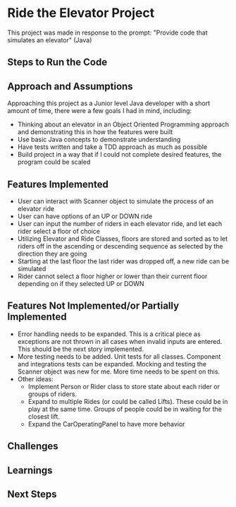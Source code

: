 # Ride the Elevator Project
This project was made in response to the prompt: "Provide code that simulates an elevator" (Java)

## Steps to Run the Code


## Approach and Assumptions
Approaching this project as a Junior level Java developer with a short amount of time, there were a few goals I had in mind, including:
- Thinking about an elevator in an Object Oriented Programming approach and demonstrating this in how the features were built
- Use basic Java concepts to demonstrate understanding
- Have tests written and take a TDD approach as much as possible
- Build project in a way that if I could not complete desired features, the program could be scaled


## Features Implemented
- User can interact with Scanner object to simulate the process of an elevator ride
- User can have options of an UP or DOWN ride
- User can input the number of riders in each elevator ride, and let each rider select a floor of choice
- Utilizing Elevator and Ride Classes, floors are stored and sorted as to let riders off in the ascending or descending sequence as selected by the direction they are going
- Starting at the last floor the last rider was dropped off, a new ride can be simulated
- Rider cannot select a floor higher or lower than their current floor depending on if they selected UP or DOWN

## Features Not Implemented/or Partially Implemented
- Error handling needs to be expanded. This is a critical piece as exceptions are not thrown in all cases when invalid inputs are entered. This should be the next story implemented.
- More testing needs to be added. Unit tests for all classes. Component and integrations tests can be expanded. Mocking and testing the Scanner object was new for me. More time needs to be spent on this.
- Other ideas:
    - Implement Person or Rider class to store state about each rider or groups of riders.
    - Expand to multiple Rides (or could be called Lifts). These could be in play at the same time. Groups of people could be in waiting for the closest lift.
    - Expand the CarOperatingPanel to have more behavior

## Challenges

## Learnings

## Next Steps




